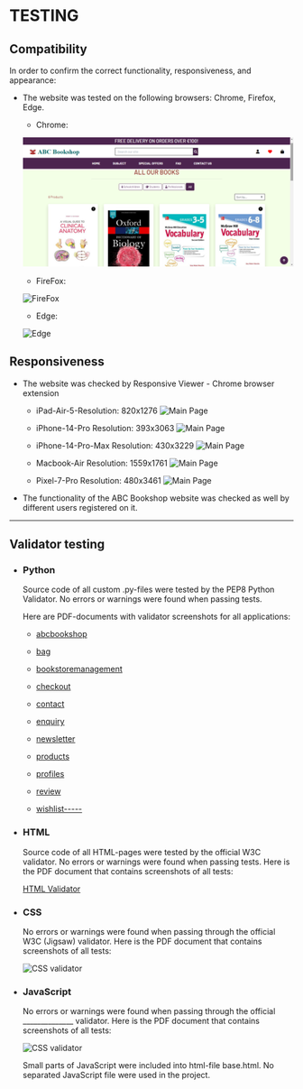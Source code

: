 # TESTING

## Compatibility

In order to confirm the correct functionality, responsiveness, and appearance:

+ The website was tested on the following browsers: Chrome, Firefox, Edge.

    - Chrome:

    ![Chrome](documentation/chrome.png)

    - FireFox:

    ![FireFox](documentation/firefox.jpg)

    - Edge:

    ![Edge](documentation/edge.jpg)

## Responsiveness

+ The website was checked by Responsive Viewer - Chrome browser extension
    - iPad-Air-5-Resolution: 820x1276
    ![Main Page](documentation/iPad-Air-5-820x1276.png)
    
    - iPhone-14-Pro Resolution: 393x3063
    ![Main Page](documentation/iPhone-14-Pro-393x3063.png)
    
    - iPhone-14-Pro-Max Resolution: 430x3229
    ![Main Page](documentation/iPhone-14-Pro-Max-430x3229.png)
    
    - Macbook-Air Resolution: 1559x1761
    ![Main Page](documentation/Macbook-Air-1559x1761.png)
    
    - Pixel-7-Pro Resolution: 480x3461
    ![Main Page](documentation/Pixel-7-Pro-480x3461.png)


+ The functionality of the ABC Bookshop website was checked as well by different users registered on it.

---
## Validator testing

+ ###  Python

  Source code of all custom .py-files were tested by the PEP8 Python Validator.
  No errors or warnings were found when passing tests.

  Here are PDF-documents with validator screenshots for all applications:

  * [abcbookshop](documentation/pdf/abcbookshop.pdf)

  * [bag](documentation/pdf/bag.pdf)

  * [bookstoremanagement](documentation/pdf/bookstoremanagement.pdf)

  * [checkout](documentation/pdf/bookstoremanagement.pdf)

  * [contact](documentation/pdf/contact.pdf)

  * [enquiry](documentation/pdf/enquiry.pdf)

  * [newsletter](documentation/pdf/newsletter.pdf)

  * [products](documentation/pdf/products.pdf)

  * [profiles](documentation/pdf/profiles.pdf)

  * [review](documentation/pdf/review.pdf)

  * [wishlist-----](documentation/pdf/wishlist.pdf)

+ ### HTML
  Source code of all HTML-pages were tested by the official W3C validator.
  No errors or warnings were found when passing tests.
  Here is the PDF document that contains screenshots of all tests:

  [HTML Validator](documentation/html-validation.pdf)
        
+ ### CSS
  No errors or warnings were found when passing through the official W3C (Jigsaw) validator.
  Here is the PDF document that contains screenshots of all tests:

  ![CSS validator](documentation/css-valid.png)

+ ### JavaScript
  No errors or warnings were found when passing through the official ______________ validator.
  Here is the PDF document that contains screenshots of all tests:

  ![CSS validator](documentation/css-valid.png)

  Small parts of JavaScript were included into html-file base.html. 
  No separated JavaScript file were used in the project.
